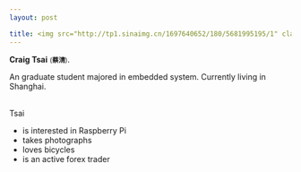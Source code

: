 ```yaml
---
layout: post

title: <img src="http://tp1.sinaimg.cn/1697640652/180/5681995195/1" class="avatar" />About
---
```


**Craig Tsai** <small>(**蔡清**)</small>. <br />

An graduate student majored in embedded system. Currently living in Shanghai.

<br />
Tsai

* is interested in Raspberry Pi
* takes photographs
* loves bicycles
* is an active forex trader

<br />
